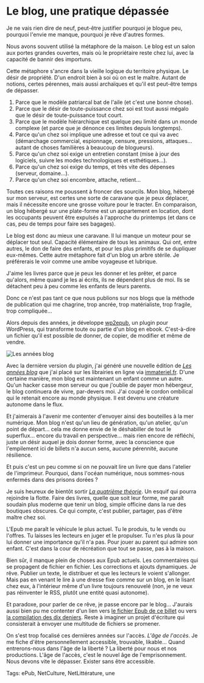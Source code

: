 # Le blog, une pratique dépassée

Je ne vais rien dire de neuf, peut-être justifier pourquoi je blogue peu, pourquoi l'envie me manque, pourquoi je rêve d'autres formes.<span id="more-30510"></span>

Nous avons souvent utilisé la métaphore de la maison. Le blog est un salon aux portes grandes ouvertes, mais où le propriétaire reste chez lui, avec la capacité de bannir des importuns.

Cette métaphore s'ancre dans la vieille logique du territoire physique. Le désir de propriété. D'un endroit bien à soi où on est le maître. Autant de notions, certes pérennes, mais aussi archaïques et qu'il est peut-être temps de dépasser.

1. Parce que le modèle patriarcal bat de l'aile (et c'est une bonne chose).
2. Parce que le désir de toute-puissance chez soi est tout aussi mégalo que le désir de toute-puissance tout court.
3. Parce que le modèle hiérarchique est quelque peu limité dans un monde complexe (et parce que je dénonce ces limites depuis longtemps).
4. Parce qu'un chez soi implique une adresse et tout ce qui va avec (démarchage commercial, espionnage, censure, pressions, attaques… autant de choses familières à beaucoup de blogueurs).
5. Parce qu'un chez soi exige un entretien constant (mise à jour des logiciels, suivre les modes technologiques et esthétiques…).
6. Parce qu'un chez soi exige du temps, et très vite des dépenses (serveur, domaine…).
7. Parce qu'un chez soi encombre, attache, retient…

Toutes ces raisons me poussent à froncer des sourcils. Mon blog, hébergé sur mon serveur, est certes une sorte de caravane que je peux déplacer, mais il nécessite encore une grosse voiture pour le tracter. En comparaison, un blog hébergé sur une plate-forme est un appartement en location, dont les occupants peuvent être expulsés à l'approche du printemps (et dans ce cas, peu de temps pour faire ses bagages).

Le blog est donc au mieux une caravane. Il lui manque un moteur pour se déplacer tout seul. Capacité élémentaire de tous les animaux. Qui ont, entre autres, le don de faire des enfants, et pour les plus primitifs de se dupliquer eux-mêmes. Cette autre métaphore fait d'un blog un arbre stérile. Je préférerais le voir comme une amibe voyageuse et lubrique.

J'aime les livres parce que je peux les donner et les prêter, et parce qu'alors, même quand je les ai écrits, ils ne dépendent plus de moi. Ils se détachent peu à peu comme les enfants de leurs parents.

Donc ce n'est pas tant ce que nous publions sur nos blogs que la méthode de publication qui me chagrine, trop ancrée, trop matérialiste, trop fragile, trop compliquée…

Alors depuis des années, je développe [wp2epub](http://blog.tcrouzet.com/wp2epub/), un plugin pour WordPress, qui transforme toute ou partie d'un blog en ebook. C'est-à-dire un fichier qu'il est possible de donner, de copier, de modifier et même de vendre.

![Les années blog](http://blog.tcrouzet.comhttps://tcrouzet.com/images_tc/2013/01/cover-450x600.png)

Avec la dernière version du plugin, j'ai généré une nouvelle édition de [*Les années blog*](http://blog.tcrouzet.com/les-annees-blog/) que j'ai placé sur les librairies en ligne via [immateriel.fr](http://www.immateriel.fr/). D'une certaine manière, mon blog est maintenant un enfant comme un autre. Qu'un hacker casse mon serveur ou que j'oublie de payer mon hébergeur, le blog continuera de vivre, par-devers moi. J'ai coupé le cordon ombilical qui le retenait encore au monde physique. Il est devenu une créature autonome dans le flux.

Et j'aimerais à l'avenir me contenter d'envoyer ainsi des bouteilles à la mer numérique. Mon blog n'est qu'un lieu de génération, qu'un atelier, qu'un point de départ… cela me donne envie de le déshabiller de tout le superflux… encore du travail en perspective… mais rien encore de réfléchi, juste un désir auquel je dois donner forme, avec la conscience que l'empilement ici de billets n'a aucun sens, aucune pérennité, aucune résilience.

Et puis c'est un peu comme si on ne pouvait lire un livre que dans l'atelier de l'imprimeur. Pourquoi, dans l'océan numérique, nous sommes-nous enfermés dans des prisons dorées ?

Je suis heureux de bientôt sortir [*La quatrième théorie*](http://blog.tcrouzet.com/la-quatrieme-theorie/). Un esquif qui pourra rejoindre la flotte. Faire des livres, quelle que soit leur forme, me paraît soudain plus moderne que tenir un blog, simple officine dans la rue des boutiques obscures. Ce qui compte, c'est publier, partager, pas d'être maître chez soi.

L'Epub me paraît le véhicule le plus actuel. Tu le produis, tu le vends ou l'offres. Tu laisses les lecteurs en juger et le propulser. Tu n'es plus là pour lui donner une importance qu'il n'a pas. Pour jouer au parent qui admire son enfant. C'est dans la cour de récréation que tout se passe, pas à la maison.

Bien sûr, il manque plein de choses aux Epub actuels. Les commentaires qui se propagent de fichier en fichier. Les corrections et ajouts dynamiques. Je rêve. Publier un texte, le distribuer et que les lecteurs le voient s'allonger. Mais pas en venant le lire à une dresse fixe comme sur un blog, en le lisant chez eux, à l'intérieur même d'un livre toujours renouvelé (non, je ne veux pas réinventer le RSS, plutôt une entité quasi autonome).

Et paradoxe, pour parler de ce rêve, je passe encore par le blog… J'aurais aussi bien pu me contenter d'un lien vers [le fichier Epub de ce billet](http://blog.tcrouzet.com/wp-content/epub?epub=30510) ou vers [la compilation des dix deniers](http://blog.tcrouzet.com/wp-content/epub/?epub=last10|-noepub,-Lifestream,-Photoblog). Reste à imaginer un projet d'écriture qui consisterait à envoyer une multitude de fichiers se promener.

On s'est trop focalisé ces dernières années sur l'accès. *L'âge de l'accès*. Je me fiche d'être personnellement accessible, trouvable, likable… Quand entrerons-nous dans l'âge de la liberté ? La liberté pour nous et nos productions. L'âge de l'accès, c'est le nouvel âge de l'emprisonnement. Nous devons vite le dépasser. Exister sans être accessible.

Tags: ePub, NetCulture, NetLittérature, une